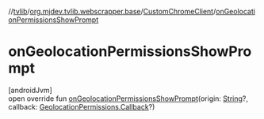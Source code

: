 //[tvlib](../../../index.md)/[org.mjdev.tvlib.webscrapper.base](../index.md)/[CustomChromeClient](index.md)/[onGeolocationPermissionsShowPrompt](on-geolocation-permissions-show-prompt.md)

# onGeolocationPermissionsShowPrompt

[androidJvm]\
open override fun [onGeolocationPermissionsShowPrompt](on-geolocation-permissions-show-prompt.md)(origin: [String](https://kotlinlang.org/api/latest/jvm/stdlib/kotlin/-string/index.html)?, callback: [GeolocationPermissions.Callback](https://developer.android.com/reference/kotlin/android/webkit/GeolocationPermissions.Callback.html)?)
